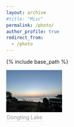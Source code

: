 ```yaml
---
layout: archive
#title: "Misc"
permalink: /photo/
author_profile: true
redirect_from:
  - /photo
---
```


{% include base_path %}

<left>
    <img style="width: 30%;" 
    src="../images/DongtingLake.jpg">
    <br>
    <div style="color:orange; border-bottom: 1px solid #d9d9d9;
                display: inline-block; color: #999; padding: 2px;">Dongting Lake</div>
</left>

